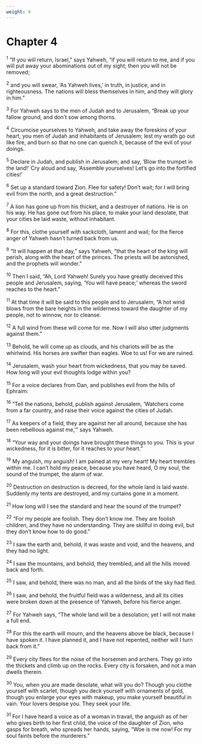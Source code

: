 ```yaml
---
weight: 4
---
```


# Chapter 4

<sup>1</sup> “If you will return, Israel,” says Yahweh, “if you will return to me, and if you will put away your abominations out of my sight; then you will not be removed; 

<sup>2</sup> and you will swear, ‘As Yahweh lives,’ in truth, in justice, and in righteousness. The nations will bless themselves in him, and they will glory in him.” 

<sup>3</sup> For Yahweh says to the men of Judah and to Jerusalem, “Break up your fallow ground, and don’t sow among thorns. 

<sup>4</sup> Circumcise yourselves to Yahweh, and take away the foreskins of your heart, you men of Judah and inhabitants of Jerusalem; lest my wrath go out like fire, and burn so that no one can quench it, because of the evil of your doings. 

<sup>5</sup> Declare in Judah, and publish in Jerusalem; and say, ‘Blow the trumpet in the land!’ Cry aloud and say, ‘Assemble yourselves! Let’s go into the fortified cities!’ 

<sup>6</sup> Set up a standard toward Zion. Flee for safety! Don’t wait; for I will bring evil from the north, and a great destruction.” 

<sup>7</sup> A lion has gone up from his thicket, and a destroyer of nations. He is on his way. He has gone out from his place, to make your land desolate, that your cities be laid waste, without inhabitant. 

<sup>8</sup> For this, clothe yourself with sackcloth, lament and wail; for the fierce anger of Yahweh hasn’t turned back from us. 

<sup>9</sup> “It will happen at that day,” says Yahweh, “that the heart of the king will perish, along with the heart of the princes. The priests will be astonished, and the prophets will wonder.” 

<sup>10</sup> Then I said, “Ah, Lord Yahweh! Surely you have greatly deceived this people and Jerusalem, saying, ‘You will have peace;’ whereas the sword reaches to the heart.” 

<sup>11</sup> At that time it will be said to this people and to Jerusalem, “A hot wind blows from the bare heights in the wilderness toward the daughter of my people, not to winnow, nor to cleanse. 

<sup>12</sup> A full wind from these will come for me. Now I will also utter judgments against them.” 

<sup>13</sup> Behold, he will come up as clouds, and his chariots will be as the whirlwind. His horses are swifter than eagles. Woe to us! For we are ruined. 

<sup>14</sup> Jerusalem, wash your heart from wickedness, that you may be saved. How long will your evil thoughts lodge within you? 

<sup>15</sup> For a voice declares from Dan, and publishes evil from the hills of Ephraim: 

<sup>16</sup> “Tell the nations, behold, publish against Jerusalem, ‘Watchers come from a far country, and raise their voice against the cities of Judah. 

<sup>17</sup> As keepers of a field, they are against her all around, because she has been rebellious against me,’” says Yahweh. 

<sup>18</sup> “Your way and your doings have brought these things to you. This is your wickedness, for it is bitter, for it reaches to your heart.” 

<sup>19</sup> My anguish, my anguish! I am pained at my very heart! My heart trembles within me. I can’t hold my peace, because you have heard, O my soul, the sound of the trumpet, the alarm of war. 

<sup>20</sup> Destruction on destruction is decreed, for the whole land is laid waste. Suddenly my tents are destroyed, and my curtains gone in a moment. 

<sup>21</sup> How long will I see the standard and hear the sound of the trumpet? 

<sup>22</sup> “For my people are foolish. They don’t know me. They are foolish children, and they have no understanding. They are skillful in doing evil, but they don’t know how to do good.” 

<sup>23</sup> I saw the earth and, behold, it was waste and void, and the heavens, and they had no light. 

<sup>24</sup> I saw the mountains, and behold, they trembled, and all the hills moved back and forth. 

<sup>25</sup> I saw, and behold, there was no man, and all the birds of the sky had fled. 

<sup>26</sup> I saw, and behold, the fruitful field was a wilderness, and all its cities were broken down at the presence of Yahweh, before his fierce anger. 

<sup>27</sup> For Yahweh says, “The whole land will be a desolation; yet I will not make a full end. 

<sup>28</sup> For this the earth will mourn, and the heavens above be black, because I have spoken it. I have planned it, and I have not repented, neither will I turn back from it.” 

<sup>29</sup> Every city flees for the noise of the horsemen and archers. They go into the thickets and climb up on the rocks. Every city is forsaken, and not a man dwells therein. 

<sup>30</sup> You, when you are made desolate, what will you do? Though you clothe yourself with scarlet, though you deck yourself with ornaments of gold, though you enlarge your eyes with makeup, you make yourself beautiful in vain. Your lovers despise you. They seek your life. 

<sup>31</sup> For I have heard a voice as of a woman in travail, the anguish as of her who gives birth to her first child, the voice of the daughter of Zion, who gasps for breath, who spreads her hands, saying, “Woe is me now! For my soul faints before the murderers.” 


